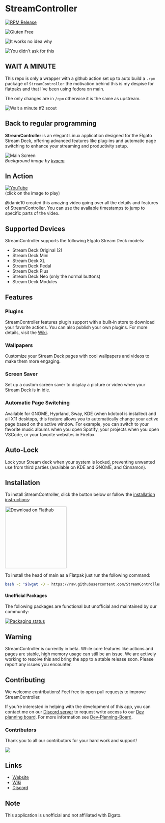 # StreamController

[![RPM Release](https://img.shields.io/badge/RPM-latest-blueviolet?logo=fedora)](https://github.com/radiotaiso/StreamController/releases/latest)

![Gluten Free](https://forthebadge.com/images/featured/featured-gluten-free.svg)

![It works no idea why](https://forthebadge.com/images/badges/it-works-no-idea-why.svg)

![You didn't ask for this](https://forthebadge.com/images/badges/you-didnt-ask-for-this.svg)

## WAIT A MINUTE

This repo is only a wrapper with a github action set up to auto build a `.rpm` package of `StreamController` the motivation behind this is my despise for flatpaks and that I've been using fedora on main.

The only changes are in `/rpm` otherwise it is the same as upstream.

![Wait a minute tf2 scout](https://media1.tenor.com/m/aYNpQ7uZhR4AAAAd/tf2-scout.gif)

## Back to regular programming

**StreamController** is an elegant Linux application designed for the Elgato Stream Deck, offering advanced features like plug-ins and automatic page switching to enhance your streaming and productivity setup.

![Main Screen](https://core447.com/assets/screenshots/main_screen.png)  
*Background image by [kvacm](https://kvacm.artstation.com)*

## In Action

[![YouTube](http://i.ytimg.com/vi/kIJOj_6Jimk/hqdefault.jpg)](https://www.youtube.com/watch?v=kIJOj_6Jimk)  
(click on the image to play)

@danie10 created this amazing video going over all the details and features of StreamController. You can use the available timestamps to jump to specific parts of the video.

## Supported Devices

StreamController supports the following Elgato Stream Deck models:

- Stream Deck Original (2)
- Stream Deck Mini
- Stream Deck XL
- Stream Deck Pedal
- Stream Deck Plus
- Stream Deck Neo (only the normal buttons)
- Stream Deck Modules

## Features

### Plugins

StreamController features plugin support with a built-in store to download your favorite actions. You can also publish your own plugins. For more details, visit the [Wiki](https://streamcontroller.github.io/docs).

### Wallpapers

Customize your Stream Deck pages with cool wallpapers and videos to make them more engaging.

### Screen Saver

Set up a custom screen saver to display a picture or video when your Stream Deck is in idle.

### Automatic Page Switching

Available for GNOME, Hyprland, Sway, KDE (when kdotool is installed) and all X11 desktops, this feature allows you to automatically change your active page based on the active window. For example, you can switch to your favorite music albums when you open Spotify, your projects when you open VSCode, or your favorite websites in Firefox.

## Auto-Lock

Lock your Stream deck when your system is locked, preventing unwanted use from third parties (available on KDE and GNOME, and Cinnamon).

## Installation

To install StreamController, click the button below or follow the [installation instructions](https://streamcontroller.github.io/docs/latest/installation/):

<a href='https://flathub.org/apps/details/com.core447.StreamController'><img width='200px' alt='Download on Flathub' src='https://flathub.org/assets/badges/flathub-badge-en.png'/></a>

To install the head of main as a Flatpak just run the following command:

```sh
bash -c "$(wget -O - https://raw.githubusercontent.com/StreamController/StreamController/main/flatpak/install.sh)"
```

#### Unofficial Packages

The following packages are functional but unofficial and maintained by our community:

[![Packaging status](https://repology.org/badge/vertical-allrepos/streamcontroller.svg)](https://repology.org/project/streamcontroller/versions)

## Warning

StreamController is currently in beta. While core features like actions and pages are stable, high memory usage can still be an issue. We are actively working to resolve this and bring the app to a stable release soon. Please report any issues you encounter.

## Contributing

We welcome contributions! Feel free to open pull requests to improve StreamController.

If you're interested in helping with the development of this app, you can contact me on our [Discord server](https://discord.gg/MSyHM8TN3u) to request write access to our [Dev planning board](https://github.com/orgs/StreamController/projects/2). For more information see [Dev-Planning-Board](Dev-Planning-Board.md).

### Contributors

Thank you to all our contributors for your hard work and support!

<a href="https://github.com/streamcontroller/streamcontroller/graphs/contributors">
  <img src="https://contrib.rocks/image?repo=streamcontroller/streamcontroller"/>
</a>

## Links

- [Website](https://core447.com)
- [Wiki](https://streamcontroller.github.io/docs)
- [Discord](https://discord.gg/MSyHM8TN3u)

## Note

This application is unofficial and not affiliated with Elgato.
